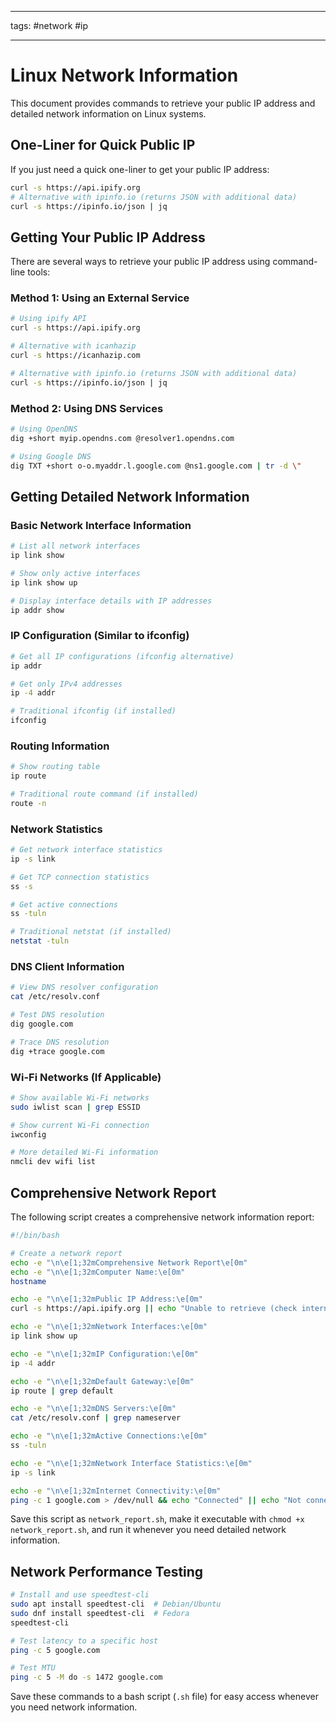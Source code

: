 ***
tags: #network #ip
***
# Linux Network Information

This document provides commands to retrieve your public IP address and detailed network information on Linux systems.

## One-Liner for Quick Public IP

If you just need a quick one-liner to get your public IP address:

```bash
curl -s https://api.ipify.org
# Alternative with ipinfo.io (returns JSON with additional data)
curl -s https://ipinfo.io/json | jq
```

## Getting Your Public IP Address

There are several ways to retrieve your public IP address using command-line tools:

### Method 1: Using an External Service

```bash
# Using ipify API
curl -s https://api.ipify.org

# Alternative with icanhazip
curl -s https://icanhazip.com

# Alternative with ipinfo.io (returns JSON with additional data)
curl -s https://ipinfo.io/json | jq
```

### Method 2: Using DNS Services

```bash
# Using OpenDNS
dig +short myip.opendns.com @resolver1.opendns.com

# Using Google DNS
dig TXT +short o-o.myaddr.l.google.com @ns1.google.com | tr -d \"
```

## Getting Detailed Network Information

### Basic Network Interface Information

```bash
# List all network interfaces
ip link show

# Show only active interfaces
ip link show up

# Display interface details with IP addresses
ip addr show
```

### IP Configuration (Similar to ifconfig)

```bash
# Get all IP configurations (ifconfig alternative)
ip addr

# Get only IPv4 addresses
ip -4 addr

# Traditional ifconfig (if installed)
ifconfig
```

### Routing Information

```bash
# Show routing table
ip route

# Traditional route command (if installed)
route -n
```

### Network Statistics

```bash
# Get network interface statistics
ip -s link

# Get TCP connection statistics
ss -s

# Get active connections
ss -tuln

# Traditional netstat (if installed)
netstat -tuln
```

### DNS Client Information

```bash
# View DNS resolver configuration
cat /etc/resolv.conf

# Test DNS resolution
dig google.com

# Trace DNS resolution
dig +trace google.com
```

### Wi-Fi Networks (If Applicable)

```bash
# Show available Wi-Fi networks
sudo iwlist scan | grep ESSID

# Show current Wi-Fi connection
iwconfig

# More detailed Wi-Fi information
nmcli dev wifi list
```

## Comprehensive Network Report

The following script creates a comprehensive network information report:

```bash
#!/bin/bash

# Create a network report
echo -e "\n\e[1;32mComprehensive Network Report\e[0m"
echo -e "\n\e[1;32mComputer Name:\e[0m"
hostname

echo -e "\n\e[1;32mPublic IP Address:\e[0m"
curl -s https://api.ipify.org || echo "Unable to retrieve (check internet connection)"

echo -e "\n\e[1;32mNetwork Interfaces:\e[0m"
ip link show up

echo -e "\n\e[1;32mIP Configuration:\e[0m"
ip -4 addr

echo -e "\n\e[1;32mDefault Gateway:\e[0m"
ip route | grep default

echo -e "\n\e[1;32mDNS Servers:\e[0m"
cat /etc/resolv.conf | grep nameserver

echo -e "\n\e[1;32mActive Connections:\e[0m"
ss -tuln

echo -e "\n\e[1;32mNetwork Interface Statistics:\e[0m"
ip -s link

echo -e "\n\e[1;32mInternet Connectivity:\e[0m"
ping -c 1 google.com > /dev/null && echo "Connected" || echo "Not connected"
```

Save this script as `network_report.sh`, make it executable with `chmod +x network_report.sh`, and run it whenever you need detailed network information.

## Network Performance Testing

```bash
# Install and use speedtest-cli
sudo apt install speedtest-cli  # Debian/Ubuntu
sudo dnf install speedtest-cli  # Fedora
speedtest-cli

# Test latency to a specific host
ping -c 5 google.com

# Test MTU
ping -c 5 -M do -s 1472 google.com
```

Save these commands to a bash script (`.sh` file) for easy access whenever you need network information.